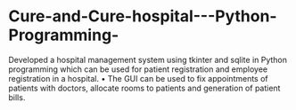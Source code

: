 # Cure-and-Cure-hospital---Python-Programming-
 Developed a hospital management system using tkinter and sqlite in Python programming which can be used for patient  registration and employee registration in a hospital. • The GUI can be used to fix appointments of patients with doctors, allocate rooms to patients and generation of patient bills.
